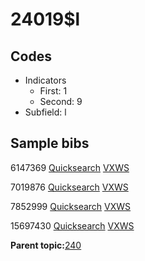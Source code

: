 # 24019$l

## Codes

-   Indicators
    -   First: 1
    -   Second: 9
-   Subfield: l

## Sample bibs

6147369 [Quicksearch](https://search.library.yale.edu/catalog/6147369) [VXWS](http://prodorbis.library.yale.edu:7014/vxws/GetHoldingsService?bibId=6147369)

7019876 [Quicksearch](https://search.library.yale.edu/catalog/7019876) [VXWS](http://prodorbis.library.yale.edu:7014/vxws/GetHoldingsService?bibId=7019876)

7852999 [Quicksearch](https://search.library.yale.edu/catalog/7852999) [VXWS](http://prodorbis.library.yale.edu:7014/vxws/GetHoldingsService?bibId=7852999)

15697430 [Quicksearch](https://search.library.yale.edu/catalog/15697430) [VXWS](http://prodorbis.library.yale.edu:7014/vxws/GetHoldingsService?bibId=15697430)

**Parent topic:**[240](../../tags/240/240.md)

